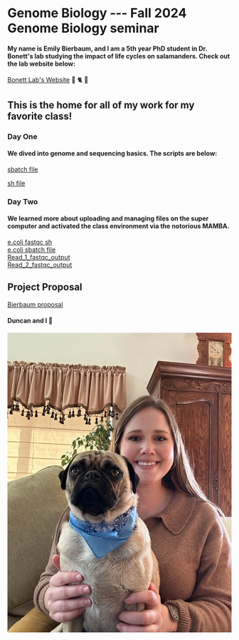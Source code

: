 # Genome Biology --- Fall 2024 Genome Biology seminar

#### My name is Emily Bierbaum, and I am a 5th year PhD student in Dr. Bonett's lab studying the impact of life cycles on salamanders. Check out the lab website below:
[Bonett Lab's Website](https://ronbonett.weebly.com/people.html)
🦎 🐈 🐸

## This is the home for all of my work for my favorite class!
### Day One
#### We dived into genome and sequencing basics. The scripts are below: 
[sbatch file](https://github.com/EmilyBierbaum/Genome_Biology/blob/main/test.sbatch)

[sh file](https://github.com/EmilyBierbaum/Genome_Biology/blob/main/test.sh)


### Day Two
#### We learned more about uploading and managing files on the super computer and activated the class environment via the notorious MAMBA.
[e.coli fastqc sh](https://github.com/EmilyBierbaum/Genome_Biology/blob/main/ecoli_fastqc.sh)  
[e.coli sbatch file](https://github.com/EmilyBierbaum/Genome_Biology/blob/main/ecoli_fastqc.sbatch)  
[Read_1_fastqc_output](read_1_fastqc.html)  
[Read_2_fastqc_output](read_2_fastqc.html)  

## Project Proposal
[Bierbaum proposal](Proposal.pdf)

#### Duncan and I 🫶
![](Duncan.jpg)
